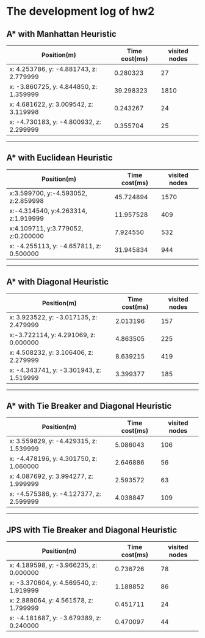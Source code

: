# The development log of hw2

## A* with Manhattan Heuristic

Position(m) | Time cost(ms) |  visited nodes
-|-|-
x: 4.253786, y: -4.881743, z: 2.779999 | 0.280323| 27 |
x: -3.860725, y: 4.844850, z: 1.359999 | 39.298323 | 1810 |
x: 4.681622, y: 3.009542, z: 3.119998 | 0.243267 | 24 |
x: -4.730183, y: -4.800932, z: 2.299999 | 0.355704 | 25 |

---

## A* with Euclidean Heuristic

Position(m) | Time cost(ms) |  visited nodes
-|-|-
x:3.599700, y:-4.593052, z:2.859998 | 45.724894| 1570 |
x:-4.314540, y:4.263314, z:1.919999 | 11.957528 | 409 |
x:4.109711, y:3.779052, z:0.200000 | 7.924550 | 532 |
x: -4.255113, y: -4.657811, z: 0.500000 | 31.945834 | 944 |

---

## A* with Diagonal Heuristic

Position(m) | Time cost(ms) |  visited nodes
-|-|-
x: 3.923522, y: -3.017135, z: 2.479999 | 2.013196 | 157 |
x:-3.722114, y: 4.291069, z: 0.000000 | 4.863505 | 225 |
x: 4.508232, y: 3.106406, z: 2.279999 | 8.639215 | 419 |
x: -4.343741, y: -3.301943, z: 1.519999 | 3.399377 | 185 |

---

## A* with Tie Breaker and Diagonal Heuristic

Position(m) | Time cost(ms) |  visited nodes
-|-|-
x: 3.559829, y: -4.429315, z: 1.539999 | 5.086043 | 106 |
x: -4.478196, y: 4.301750, z: 1.060000 | 2.646886 | 56 |
x: 4.087692, y: 3.994277, z: 1.999999 | 2.593572 | 63 |
x: -4.575386, y: -4.127377, z: 2.599999 | 4.038847 | 109 |

---

## JPS with Tie Breaker and Diagonal Heuristic

Position(m) | Time cost(ms) |  visited nodes
-|-|-
x: 4.189598, y: -3.966235, z: 0.000000 | 0.736726 | 78 |
x: -3.370604, y: 4.569540, z: 1.919999 | 1.188852 | 86 |
x: 2.888064, y: 4.561578, z: 1.799999 | 0.451711 | 24 |
x: -4.181687, y: -3.679389, z: 0.240000 | 0.470097 | 44 |

